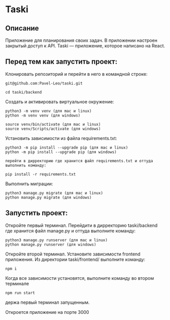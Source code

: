 # Taski

## Описание
Приложение для планирования своих задач.
В приложении настроен закрытый доступ к API.
Taski — приложение, которое написано на React.

## Перед тем как запустить проект:

Клонировать репозиторий и перейти в него в командной строке:

```
git@github.com:Pavel-Leo/taski.git
```

```
cd taski/backend
```

Cоздать и активировать виртуальное окружение:

```
python3 -m venv venv (для mac и linux)
python -m venv venv (для windows)
```

```
source venv/bin/activate (для mac и linux)
source venv/Scripts/activate (для windows)
```

Установить зависимости из файла requirements.txt:

```
python3 -m pip install --upgrade pip (для mac и linux)
python -m pip install --upgrade pip (для windows)
```

```
перейти в дирректорию где хранится файл requirements.txt и оттуда выполнить команду:

pip install -r requirements.txt
```

Выполнить миграции:

```
python3 manage.py migrate (для mac и linux)
python manage.py migrate (для windows)
```

## Запустить проект:

Откройте первый терминал.
Перейдити в дирректорию taski/backend где хранится файл manage.py и оттуда
выполните команду:
```
python3 manage.py runserver (для mac и linux)
python manage.py runserver (для windows)
```

Откройте второй терминал.
Установите зависимости frontend приложения.
Из директории taski/frontend/ выполните команду:
```
npm i
```

Когда все зависимости установятся, выполните команду во втором терминале

```
npm run start
```
держа первый терминал запущенным.

Откроется приложение на порте 3000


